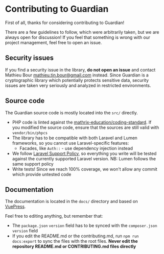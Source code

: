 # Contributing to Guardian
First of all, thanks for considering contributing to Guardian!

There are a few guidelines to follow, which were arbitrarily taken, but we are always open for discussion! If you feel that something is wrong with our project management, feel free to open an issue.


## Security issues
If you find a security issue in the library, **do not open an issue** and contact Mathieu Bour <mathieu.tin.bour@gmail.com> instead.
Since Guardian is a cryptographic library which potentially protects sensitive data, security issues are taken very seriously and analyzed in restricted environments.


## Source code
The Guardian source code is mostly located into the `src/` directly.

- PHP code is linted against the [mathrix-education/coding-standard](https://github.com/mathrix-education/coding-standard). If you modified the source code, ensure that the sources are still valid with `vendor/bin/phpcs`
- The library has to be compatible with both Laravel and Lumen frameworks, so you cannot use Laravel-specific features:
    - Facades, like `Auth::` - use dependency injection instead
- We follow [Laravel Support Policy](https://laravel.com/docs/master/releases#support-policy), so everything you write will be tested against the currently supported Laravel version. NB: Lumen follows the same support policy 
- Write tests! Since we reach 100% coverage, we won't allow any commit which provide untested code


## Documentation
The documentation is located in the `docs/` directory and based on [VuePress](https://vuepress.vuejs.org/).

Feel free to editing anything, but remember that:
- The `package.json` `version` field has to be synced with the `composer.json` `version` field
- If you edit the README.md or the contributing.md, run `npm run docs:export` to sync the files with the root files. **Never edit the repository README.md or CONTRIBUTING.md files directly** 
